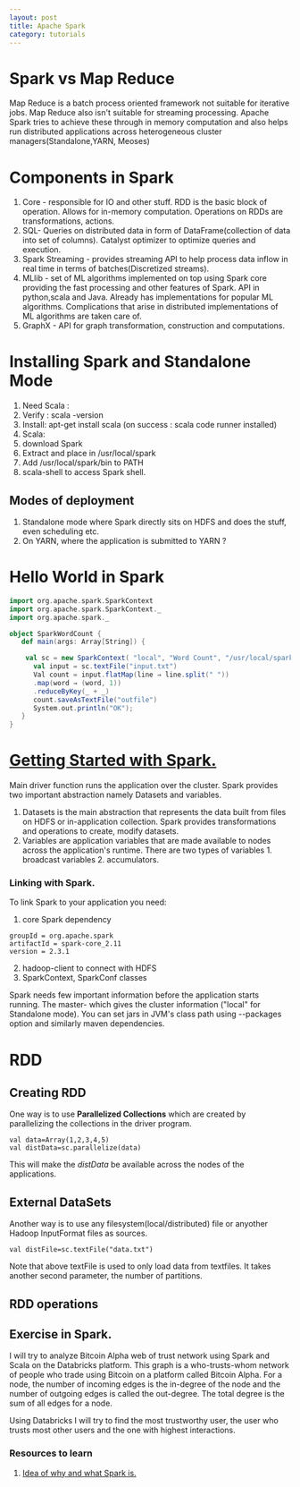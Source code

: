 ```yaml
---
layout: post
title: Apache Spark
category: tutorials
---
```


# Spark vs Map Reduce
Map Reduce is a batch process oriented framework not suitable for iterative jobs.
Map Reduce also isn't suitable for streaming processing.
Apache Spark tries to achieve these through in memory computation and also helps
run distributed applications across heterogeneous cluster managers(Standalone,YARN, Meoses)

# Components in Spark
1. Core - responsible for IO and other stuff. RDD is the basic block of operation. Allows for in-memory computation. Operations on RDDs are transformations, actions.
2. SQL- Queries on distributed data in form of DataFrame(collection of data into set of columns). Catalyst optimizer to optimize queries and execution.
3. Spark Streaming - provides streaming API to help process data inflow in real time in terms of batches(Discretized streams).
4. MLlib - set of ML algorithms implemented on top using Spark core providing the fast processing and other features of Spark. API in python,scala and Java. Already has implementations for popular ML algorithms. Complications that arise in distributed implementations of ML algorithms are taken care of.
5. GraphX - API for graph transformation, construction and computations.


# Installing Spark and Standalone Mode
1. Need Scala :
  1. Verify : scala -version
  2. Install: apt-get install scala (on success : scala code runner installed)
2. Scala:
  1. download Spark
  2. Extract and place in /usr/local/spark
  3. Add /usr/local/spark/bin to PATH
  4. scala-shell to access Spark shell.


## Modes of deployment
1. Standalone mode where Spark directly sits on HDFS and does the stuff, even scheduling etc.
2. On YARN, where the application is submitted to YARN ?

# Hello World in Spark
```scala
import org.apache.spark.SparkContext
import org.apache.spark.SparkContext._
import org.apache.spark._

object SparkWordCount {
   def main(args: Array[String]) {

    val sc = new SparkContext( "local", "Word Count", "/usr/local/spark", Nil, Map(), Map())           
      val input = sc.textFile("input.txt")             
      Val count = input.flatMap(line ⇒ line.split(" "))
      .map(word ⇒ (word, 1))
      .reduceByKey(_ + _)       
      count.saveAsTextFile("outfile")
      System.out.println("OK");
   }
}
```

# [Getting Started with Spark. ](https://spark.apache.org/docs/2.3.1/quick-start.html)

Main driver function runs the application over the cluster.
Spark provides two important abstraction namely Datasets and variables.
1. Datasets is the main abstraction that represents the data built from files on HDFS or in-application collection. Spark provides transformations and operations to create, modify datasets.
2. Variables are application variables that are made available to nodes across the application's runtime. There are two types of variables 1. broadcast variables 2. accumulators.

### Linking with Spark.
To link Spark to your application you need:
1. core Spark dependency
```maven
groupId = org.apache.spark
artifactId = spark-core_2.11
version = 2.3.1
```
2. hadoop-client to connect with HDFS
3. SparkContext, SparkConf classes

Spark needs few important information before the application starts running.
The master- which gives the cluster information ("local" for Standalone mode).
You can set jars in JVM's class path using --packages option and similarly maven dependencies.

# RDD
## Creating RDD
One way is to use **Parallelized Collections** which are created by parallelizing the collections in the driver program.

```
val data=Array(1,2,3,4,5)
val distData=sc.parallelize(data)
```
This will make the _distData_ be available across the nodes of the applications.

## External DataSets
Another way is to use any filesystem(local/distributed) file or anyother Hadoop InputFormat files as sources.
```
val distFile=sc.textFile("data.txt")
```
Note that above textFile is used to only load data from textfiles. It takes another second parameter, the number of partitions.

## RDD operations




## Exercise in Spark.
I will try to  analyze Bitcoin Alpha web of trust network using Spark and Scala on the Databricks platform.  This graph is a who-trusts-whom network of people who trade using Bitcoin on a platform called Bitcoin Alpha. For a node, the number of incoming edges is the in-degree of the node and the number of outgoing edges is called the out-degree.  The total degree is the sum of all edges for a node.  

Using Databricks I will try to find the most trustworthy user, the user who trusts most other users and the one with highest interactions.





### Resources to learn
1. [Idea of why and what Spark is.](https://www.dezyre.com/apache-spark-tutorial/tutorial-introduction-to-apache-spark)
